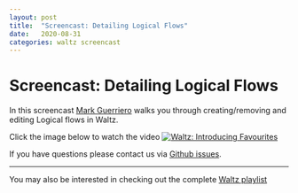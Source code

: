 ```yaml
---
layout: post
title:  "Screencast: Detailing Logical Flows"
date:   2020-08-31
categories: waltz screencast
---
```


# Screencast: Detailing Logical Flows

In this screencast [Mark Guerriero](https://www.linkedin.com/in/mark-guerriero-2289421a/) 
walks you through creating/removing and editing Logical flows in Waltz. 

Click the image below to watch the video
[![Waltz: Introducing Favourites](http://img.youtube.com/vi/6MhKcnzxngA/0.jpg)](https://www.youtube.com/watch?v=6MhKcnzxngA "Waltz: Detailing Logicial Flows")


If you have questions please contact us via [Github issues](https://github.com/finos/waltz/issues/).

----

You may also be interested in checking out the complete [Waltz playlist](https://www.youtube.com/playlist?list=PLGNSioXgrIEfJFJCTFGxKzfoDmxwPEap4)